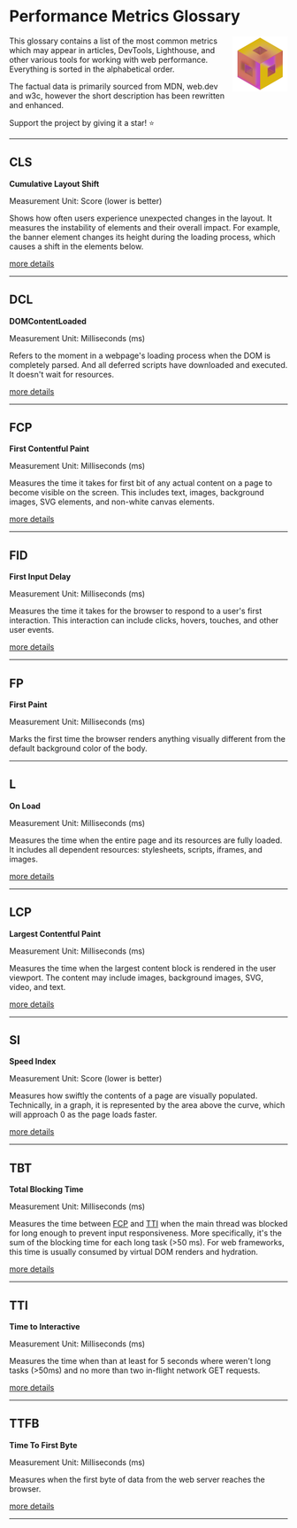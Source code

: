 # Performance Metrics Glossary

<img align="right" width="100" height="100" title="Logo"
src="./static/images/logo.png" />

This glossary contains a list of the most common metrics which may appear in articles, DevTools, Lighthouse, and other
various tools for working with web performance. Everything is sorted in the alphabetical order.

The factual data is primarily sourced from MDN, web.dev and w3c, however the short description has been rewritten and enhanced.

Support the project by giving it a star! ⭐

---

## CLS

**Cumulative Layout Shift**

Measurement Unit: Score (lower is better)

Shows how often users experience unexpected changes in the layout. It measures the 
instability of elements and their overall impact. For example, the banner element changes its height 
during the loading process, which causes a shift in the elements below.

[more details](https://web.dev/articles/cls)

---

## DCL

**DOMContentLoaded**

Measurement Unit: Milliseconds (ms)

Refers to the moment in a webpage's loading process when the DOM is completely parsed. And all deferred scripts have 
downloaded and executed. It doesn't wait for resources.

[more details](https://developer.mozilla.org/en-US/docs/Web/API/Document/DOMContentLoaded_event)

---

## FCP

**First Contentful Paint**

Measurement Unit: Milliseconds (ms)

Measures the time it takes for first bit of any actual content on a page to become visible on the screen. 
This includes text, images, background images, SVG elements, and non-white canvas elements.

[more details](https://web.dev/articles/fcp)

---

## FID

**First Input Delay**

Measurement Unit: Milliseconds (ms)

Measures the time it takes for the browser to respond to a user's first interaction. This interaction can 
include clicks, hovers, touches, and other user events.

[more details](https://web.dev/articles/fid)

---

## FP

**First Paint**

Measurement Unit: Milliseconds (ms)

Marks the first time the browser renders anything visually different from the default background color of the body.

---

## L

**On Load**

Measurement Unit: Milliseconds (ms)

Measures the time when the entire page and its resources are fully loaded. 
It includes all dependent resources: stylesheets, scripts, iframes, and images.

[more details](https://developer.mozilla.org/en-US/docs/Web/API/Window/load_event)

---

## LCP

**Largest Contentful Paint**

Measurement Unit: Milliseconds (ms)

Measures the time when the largest content block is rendered in the user viewport. The content may include images, 
background images, SVG, video, and text.

[more details](https://web.dev/articles/lcp)

---

## SI

**Speed Index**

Measurement Unit: Score (lower is better)

Measures how swiftly the contents of a page are visually populated. Technically, in a graph, it is represented 
by the area above the curve, which will approach 0 as the page loads faster.

[more details](https://developer.mozilla.org/en-US/docs/Glossary/Speed_index)

---

## TBT

**Total Blocking Time**

Measurement Unit: Milliseconds (ms)

Measures the time between [FCP](#FCP) and [TTI](#TTI) when the main thread was blocked for long enough to prevent input responsiveness. 
More specifically, it's the sum of the blocking time for each long task (>50 ms). For web frameworks, this time is 
usually consumed by virtual DOM renders and hydration.

[more details](https://web.dev/articles/tbt)

---

## TTI

**Time to Interactive**

Measurement Unit: Milliseconds (ms)

Measures the time when than at least for 5 seconds where weren't long tasks (>50ms) and
no more than two in-flight network GET requests.

[more details](https://web.dev/articles/tti)

---

## TTFB

**Time To First Byte**

Measurement Unit: Milliseconds (ms)

Measures when the first byte of data from the web server reaches the browser.

[more details](https://web.dev/articles/ttfb)

---
